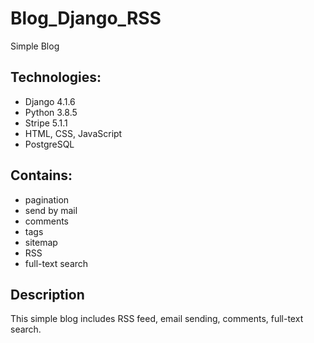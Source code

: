 # Blog_Django_RSS

Simple Blog

## Technologies:
- Django 4.1.6
- Python 3.8.5
- Stripe 5.1.1
- HTML, CSS, JavaScript
- PostgreSQL


## Contains:

- pagination
- send by mail
- comments
- tags
- sitemap
- RSS
- full-text search    

## Description

This simple blog includes RSS feed, email sending, comments, full-text search.    
